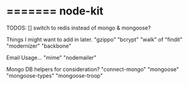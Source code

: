 =======
node-kit
========


TODOS:
[] switch to redis instead of mongo & mongoose?

Things I might want to add in later.
"gzippo"
"bcrypt"
"walk" of "findit"
"modernizer"
"backbone"

Email Usage...
"mime"
"nodemailer"

Mongo DB helpers for consideration?
"connect-mongo"
"mongoose"
"mongoose-types"
"mongoose-troop"